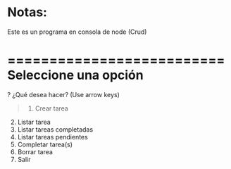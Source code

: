 # Notas:
Este es un programa en consola de node (Crud)

==========================
  Seleccione una opción
==========================

? ¿Qué desea hacer? (Use arrow keys)
> 1. Crear tarea
  2. Listar tarea
  3. Listar tareas completadas
  4. Listar tareas pendientes
  5. Completar tarea(s)
  6. Borrar tarea
  0. Salir                                                                                          